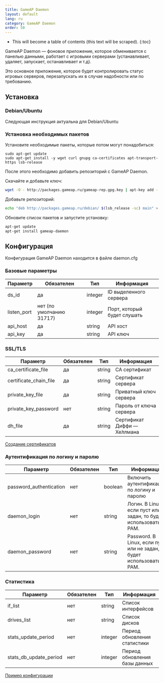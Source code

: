 ```yaml
---
title: GameAP Daemon
layout: default
lang: ru
category: GameAP Daemon
order: 50
---
```


* This will become a table of contents (this text will be scraped).
{:toc}

GameAP Daemon — фоновое приложение, которое обменивается с панелью данными, работает с игровыми серверами
(устанавливает, удаляет, запускает, останавливает и т.д).

Это основное приложение, которое будет контролировать статус игровых серверов, перезапускать их в случае надобности или
по требованию.

## Установка

### Debian/Ubuntu

Следующая инструкция актуальна для Debian/Ubuntu

### Установка необходимых пакетов

Установите необходимые пакеты, которые потом могут понадобиться:

```
sudo apt-get update
sudo apt-get install -y wget curl gnupg ca-certificates apt-transport-https lsb-release
```

После этого необходимо добавить репозиторий с GameAP Daemon.

Скачайте и добавьте ключ:
```bash
wget -O - http://packages.gameap.ru/gameap-rep.gpg.key | apt-key add -
```

Добавьте репозиторий:
```bash
echo "deb http://packages.gameap.ru/debian/ $(lsb_release -sc) main" > /etc/apt/sources.list.d/gameap.list
```

Обновите список пакетов и запустите установку:
```bash
apt-get update
apt-get install gameap-daemon
```

## Конфигурация

Конфигурация GameAP Daemon находится в файле daemon.cfg

### Базовые параметры

| Параметр                  | Обязателен            | Тип       | Информация
|---------------------------|-----------------------|-----------|------------
| ds_id                     | да                    | integer   | ID выделенного сервера
| listen_port               | нет (по умолчанию 31717) |     integer   | Порт, который будет слушать
| api_host                  | да                    | string    | API хост
| api_key                   | да                    | string    | API ключ


### SSL/TLS

| Параметр                  | Обязателен            | Тип       | Информация
|---------------------------|-----------------------|-----------|------------
| ca_certificate_file   | да                    | string    | CA сертификат
| certificate_chain_file    | да                    | string    | Сертификат сервера
| private_key_file          | да                    | string    | Приватный ключ сервера
| private_key_password      | нет                   | string    | Пароль от ключа сервера
| dh_file                   | да                    | string    | Сертификат Ди́ффи — Хе́ллмана

[Создание сертификатов](https://github.com/gameap/GDaemon2#creating-certificates)

### Аутентификация по логину и паролю

| Параметр                  | Обязателен            | Тип       | Информация
|---------------------------|-----------------------|-----------|------------
| password_authentication   | нет                   | boolean   | Включить аутентификацию по логину и паролю
| daemon_login              | нет                   | string    | Логин. В Linux, если пуст или не задан, то будет использоваться PAM.
| daemon_password           | нет                   | string    | Password. В Linux, если пуст или не задан, то будет использоваться PAM.

### Статистика

| Параметр                  | Обязателен            | Тип       | Информация
|---------------------------|-----------------------|-----------|------------
| if_list                   | нет                   | string    | Список интерфейсов
| drives_list               | нет                   | string    | Список дисков
| stats_update_period       | нет                   | integer   | Период обновления статистики
| stats_db_update_period    | нет                   | integer   | Период обновления базы данных


[Пример конфигурации](https://github.com/gameap/GDaemon2#example-daemoncfg)

